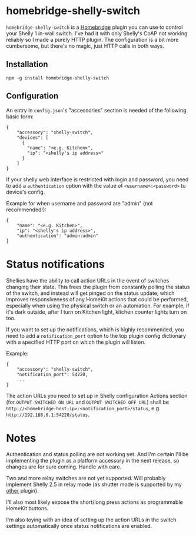# homebridge-shelly-switch

`homebridge-shelly-switch` is a [Homebridge](https://github.com/nfarina/homebridge) plugin you can use to control your Shelly 1 in-wall switch. I've had it with only Shelly's CoAP not working reliably so I made a purely HTTP plugin. The configuration is a bit more cumbersome, but there's no magic, just HTTP calls in both ways.

## Installation

`npm -g install homebridge-shelly-switch`

## Configuration

An entry in `config.json`'s "accessories" section is needed of the following basic form:

```
{
    "accessory": "shelly-switch",
    "devices": [
      {
        "name": "<e.g. Kitchen>",
        "ip": "<shelly's ip address>"
      }
    ]
}
```

If your shelly web interface is restricted with login and password, you need to add a `authentication` option with the value of `<username>:<password>` to device's config.

Example for when username and password are "admin" (not recommended!):

```
{
    "name": "<e.g. Kitchen>",
    "ip": "<shelly's ip address>",
    "authentication": "admin:admin"
}
```

# Status notifications

Shellies have the ability to call action URLs in the event of switches changing their state. This frees the plugin from constantly polling the status of the switch, and instead will get pinged on the status update, which improves responsiveness of any HomeKit actions that could be performed, especially when using the physical switch or an automation. For example, if it's dark outside, after I turn on Kitchen light, kitchen counter lights turn on too.

If you want to set up the notifications, which is highly recommended, you need to add a `notification_port` option to the top plugin config dictionary with a specified HTTP port on which the plugin will listen.

Example:

```
{
    "accessory": "shelly-switch",
    "notification_port": 54220,
    ...
}
```

The action URLs you need to set up in Shelly configuration Actions section (for `OUTPUT SWITCHED ON URL` and `OUTPUT SWITCHED OFF URL`) shall be `http://<homebridge-host-ip>:<notification_port>/status`, e.g. `http://192.168.0.1:54220/status`.


# Notes

Authentication and status polling are not working yet. And I'm certain I'll be implementing the plugin as a platform accessory in the next release, so changes are for sure coming. Handle with care.

Two and more relay switches are not yet supported. Will probably implement Shelly 2.5 in relay mode (as shutter mode is supported by my [other](https://github.com/onfoot/homebridge-shelly-shutter) plugin).

I'll also most likely expose the short/long press actions as programmable HomeKit buttons.

I'm also toying with an idea of setting up the action URLs in the switch settings automatically once status notifications are enabled.
